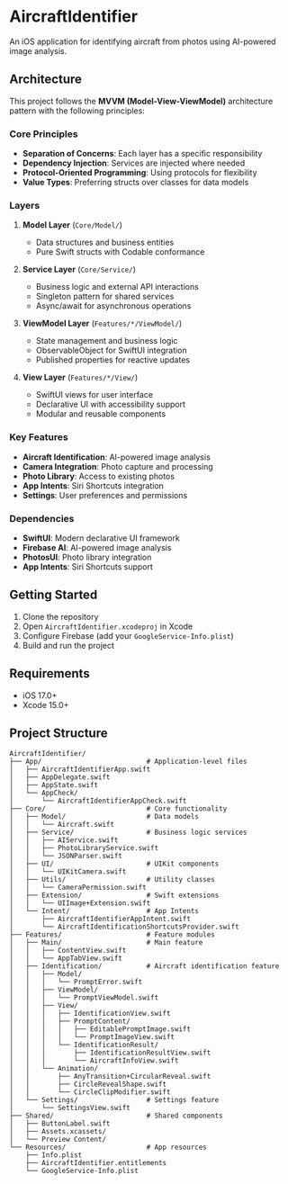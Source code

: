# AircraftIdentifier

An iOS application for identifying aircraft from photos using AI-powered image analysis.

## Architecture

This project follows the **MVVM (Model-View-ViewModel)** architecture pattern with the following principles:

### Core Principles
- **Separation of Concerns**: Each layer has a specific responsibility
- **Dependency Injection**: Services are injected where needed
- **Protocol-Oriented Programming**: Using protocols for flexibility
- **Value Types**: Preferring structs over classes for data models

### Layers

1. **Model Layer** (`Core/Model/`)
   - Data structures and business entities
   - Pure Swift structs with Codable conformance

2. **Service Layer** (`Core/Service/`)
   - Business logic and external API interactions
   - Singleton pattern for shared services
   - Async/await for asynchronous operations

3. **ViewModel Layer** (`Features/*/ViewModel/`)
   - State management and business logic
   - ObservableObject for SwiftUI integration
   - Published properties for reactive updates

4. **View Layer** (`Features/*/View/`)
   - SwiftUI views for user interface
   - Declarative UI with accessibility support
   - Modular and reusable components

### Key Features

- **Aircraft Identification**: AI-powered image analysis
- **Camera Integration**: Photo capture and processing
- **Photo Library**: Access to existing photos
- **App Intents**: Siri Shortcuts integration
- **Settings**: User preferences and permissions

### Dependencies

- **SwiftUI**: Modern declarative UI framework
- **Firebase AI**: AI-powered image analysis
- **PhotosUI**: Photo library integration
- **App Intents**: Siri Shortcuts support

## Getting Started

1. Clone the repository
2. Open `AircraftIdentifier.xcodeproj` in Xcode
3. Configure Firebase (add your `GoogleService-Info.plist`)
4. Build and run the project

## Requirements

- iOS 17.0+
- Xcode 15.0+

## Project Structure

```
AircraftIdentifier/
├── App/                          # Application-level files
│   ├── AircraftIdentifierApp.swift
│   ├── AppDelegate.swift
│   ├── AppState.swift
│   └── AppCheck/
│       └── AircraftIdentifierAppCheck.swift
├── Core/                         # Core functionality
│   ├── Model/                    # Data models
│   │   └── Aircraft.swift
│   ├── Service/                  # Business logic services
│   │   ├── AIService.swift
│   │   ├── PhotoLibraryService.swift
│   │   └── JSONParser.swift
│   ├── UI/                       # UIKit components
│   │   └── UIKitCamera.swift
│   ├── Utils/                    # Utility classes
│   │   └── CameraPermission.swift
│   ├── Extension/                # Swift extensions
│   │   └── UIImage+Extension.swift
│   └── Intent/                   # App Intents
│       ├── AircraftIdentifierAppIntent.swift
│       └── AircraftIdentificationShortcutsProvider.swift
├── Features/                     # Feature modules
│   ├── Main/                     # Main feature
│   │   ├── ContentView.swift
│   │   └── AppTabView.swift
│   ├── Identification/           # Aircraft identification feature
│   │   ├── Model/
│   │   │   └── PromptError.swift
│   │   ├── ViewModel/
│   │   │   └── PromptViewModel.swift
│   │   ├── View/
│   │   │   ├── IdentificationView.swift
│   │   │   ├── PromptContent/
│   │   │   │   ├── EditablePromptImage.swift
│   │   │   │   └── PromptImageView.swift
│   │   │   └── IdentificationResult/
│   │   │       ├── IdentificationResultView.swift
│   │   │       └── AircraftInfoView.swift
│   │   └── Animation/
│   │       ├── AnyTransition+CircularReveal.swift
│   │       ├── CircleRevealShape.swift
│   │       └── CircleClipModifier.swift
│   └── Settings/                 # Settings feature
│       └── SettingsView.swift
├── Shared/                       # Shared components
│   ├── ButtonLabel.swift
│   ├── Assets.xcassets/
│   └── Preview Content/
└── Resources/                    # App resources
    ├── Info.plist
    ├── AircraftIdentifier.entitlements
    └── GoogleService-Info.plist
```
